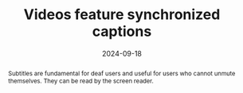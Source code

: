 ---
N: '117'
Rubrique: Images et médias
title: Videos feature synchronized captions
abstract: Subtitles are fundamental for deaf users and useful for users who cannot unmute themselves. They can be read by the screen reader.
categories: ["Images and media"]
agrege: O4117-E028
opquast: '4 117'
indiceebook: '28'
description: "Rule n° 028"
before: "027"
weight: "028"
after: "029"
actif: '1'
layout: rules
date: 2024-09-18
tags: ["Accessibility", ""]
objectif: ["Allow users who cannot access sound or who are deaf to have a visual alternative synchronized with the image to comfortably follow the progress of the video without having to use an external transcript.", "
Make the video accessible"]
Meo: ["Associate synchronized subtitles with each video content including at least the information given by speech."]
Controle: ["Check, for each video content providing information through speech, that it can be read via synchronized subtitles."
]
epubcheck: 
ace: 
humancheck: true
Source: ["Opquast"]
Referentiel: [""]
steps: ["Conception", "Editorial"]
---